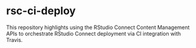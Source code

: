 # rsc-ci-deploy

This repository highlights using the RStudio Connect Content Management APIs to orchestrate RStudio Connect deployment via CI integration with Travis.


